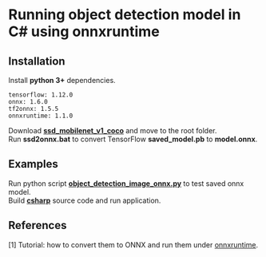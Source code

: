 # Running object detection model in C# using onnxruntime


## Installation
Install **python 3+** dependencies.  
```
tensorflow: 1.12.0
onnx: 1.6.0
tf2onnx: 1.5.5
onnxruntime: 1.1.0
```
Download [**ssd_mobilenet_v1_coco**](http://download.tensorflow.org/models/object_detection/ssd_mobilenet_v1_coco_2018_01_28.tar.gz) and move to the root folder.  
Run **ssd2onnx.bat** to convert TensorFlow **saved_model.pb** to **model.onnx**.  

## Examples
Run python script [**object_detection_image_onnx.py**](object_detection_image_onnx.py) to test saved onnx model.  
Build [**csharp**](/csharp) source code and run application.  

## References
[1] Tutorial: how to convert them to ONNX and run them under [onnxruntime](https://github.com/onnx/tensorflow-onnx/blob/master/tutorials/ConvertingSSDMobilenetToONNX.ipynb). 


